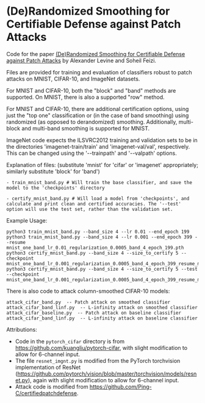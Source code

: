 # (De)Randomized Smoothing for Certifiable Defense against Patch Attacks

Code for the paper [(De)Randomized Smoothing for Certifiable Defense against Patch Attacks](http://arxiv.org/abs/2002.10733) by Alexander Levine and Soheil Feizi.

Files are provided for training and evaluation of classifiers robust to patch attacks on MNIST, CIFAR-10, and ImageNet datasets.

For MNIST and CIFAR-10, both the "block" and "band" methods are supported. On MNIST, there is also a supported "row" method.

For MNIST and CIFAR-10, there are additional certification options, using just the "top one" classification or (in the case of band smoothing) using randomized (as opposed to derandomized) smoothing. Additionally, multi-block  and  multi-band smoothing is supported for MNIST.

ImageNet code expects the ILSVRC2012 training and validation sets to be in the directories 'imagenet-train/train' and 'imagenet-val/val', respectively. This can be changed using the '--trainpath' and '--valpath' options.

Explanation of files: (substitute 'mnist' for 'cifar' or 'imagenet' appropriately;  similarly substitute 'block' for 'band')

```
- train_mnist_band.py # Will train the base classifier, and save the model to the 'checkpoints' directory

- certify_mnist_band.py # Will load a model from 'checkpoints', and calculate and print clean and certified accuracies. The '--test' option will use the test set, rather than the validation set.
```

Example Usage: 

```
python3 train_mnist_band.py --band_size 4 --lr 0.01 --end_epoch 199
python3 train_mnist_band.py --band_size 4 --lr 0.001 --end_epoch 399 --resume mnist_one_band_lr_0.01_regularization_0.0005_band_4_epoch_199.pth
python3 certify_mnist_band.py --band_size 4 --size_to_certify 5 --checkpoint mnist_one_band_lr_0.001_regularization_0.0005_band_4_epoch_399_resume_mnist_one_band_lr_0.01_regularization_0.0005_band_4_epoch_199.pth.pth
python3 certify_mnist_band.py --band_size 4 --size_to_certify 5 --test --checkpoint mnist_one_band_lr_0.001_regularization_0.0005_band_4_epoch_399_resume_mnist_one_band_lr_0.01_regularization_0.0005_band_4_epoch_199.pth.pth
```

There is also code to attack column-smoothed CIFAR-10 models:

```
attack_cifar_band.py  -- Patch attack on smoothed classifier
attack_cifar_band_linf.py  -- L-infinity attack on smoothed classifier
attack_cifar_baseline.py  -- Patch attack on baseline classifier
attack_cifar_band_linf.py  -- L-infinity attack on baseline classifier
```

Attributions:
- Code in the `pytorch_cifar` directory is from https://github.com/kuangliu/pytorch-cifar, with slight modification to allow for 6-channel input.
- The file `resnet_imgnt.py` is modified from the PyTorch torchvision implementation of ResNet (https://github.com/pytorch/vision/blob/master/torchvision/models/resnet.py), again with slight modification to allow for 6-channel input.
- Attack code is modified from https://github.com/Ping-C/certifiedpatchdefense.
